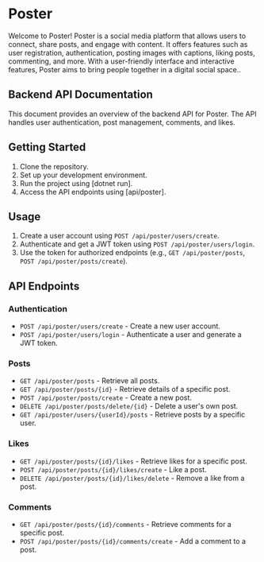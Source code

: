 # Poster

Welcome to Poster! Poster is a social media platform that allows users to connect, share posts, and engage with content. It offers features such as user registration, authentication, posting images with captions, liking posts, commenting, and more. With a user-friendly interface and interactive features, Poster aims to bring people together in a digital social space..

## Backend API Documentation

This document provides an overview of the backend API for Poster. The API handles user authentication, post management, comments, and likes.

## Getting Started

1. Clone the repository.
2. Set up your development environment.
3. Run the project using [dotnet run].
4. Access the API endpoints using [api/poster].

## Usage

1. Create a user account using `POST /api/poster/users/create`.
2. Authenticate and get a JWT token using `POST /api/poster/users/login`.
3. Use the token for authorized endpoints (e.g., `GET /api/poster/posts`, `POST /api/poster/posts/create`).

## API Endpoints

### Authentication

- `POST /api/poster/users/create` - Create a new user account.
- `POST /api/poster/users/login` - Authenticate a user and generate a JWT token.

### Posts

- `GET /api/poster/posts` - Retrieve all posts.
- `GET /api/poster/posts/{id}` - Retrieve details of a specific post.
- `POST /api/poster/posts/create` - Create a new post.
- `DELETE /api/poster/posts/delete/{id}` - Delete a user's own post.
- `GET /api/poster/users/{userId}/posts` - Retrieve posts by a specific user.

### Likes

- `GET /api/poster/posts/{id}/likes` - Retrieve likes for a specific post.
- `POST /api/poster/posts/{id}/likes/create` - Like a post.
- `DELETE /api/poster/posts/{id}/likes/delete` - Remove a like from a post.

### Comments

- `GET /api/poster/posts/{id}/comments` - Retrieve comments for a specific post.
- `POST /api/poster/posts/{id}/comments/create` - Add a comment to a post.
